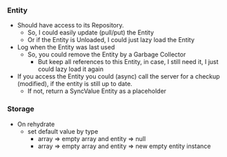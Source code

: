 ### Entity
*	Should have access to its Repository.
    * So, I could easily update (pull/put) the Entity
    * Or if the Entity is Unloaded, I could just lazy load the Entity
* Log when the Entity was last used
    * So, you could remove the Entity by a Garbage Collector
        * But keep all references to this Entity, in case, I still need it, I just could lazy load it again
* If you access the Entity you could (async) call the server for a checkup (modified), if the entity is still up to date.
    * If not, return a SyncValue Entity as a placeholder

### Storage
* On rehydrate
   * set default value by type
      * array => empty array and entity => null
      * array => empty array and entity => new empty entity instance

